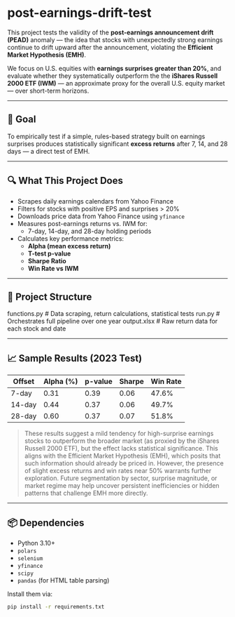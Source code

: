 # post-earnings-drift-test

This project tests the validity of the **post-earnings announcement drift (PEAD)** anomaly — the idea that stocks with unexpectedly strong earnings continue to drift upward after the announcement, violating the **Efficient Market Hypothesis (EMH)**.

We focus on U.S. equities with **earnings surprises greater than 20%**, and evaluate whether they systematically outperform the the **iShares Russell 2000 ETF (IWM)** — an approximate proxy for the overall U.S. equity market — over short-term horizons.

---

## 🧠 Goal

To empirically test if a simple, rules-based strategy built on earnings surprises produces statistically significant **excess returns** after 7, 14, and 28 days — a direct test of EMH.

---

## 🔍 What This Project Does

- Scrapes daily earnings calendars from Yahoo Finance
- Filters for stocks with positive EPS and surprises > 20%
- Downloads price data from Yahoo Finance using `yfinance`
- Measures post-earnings returns vs. IWM for:
  - 7-day, 14-day, and 28-day holding periods
- Calculates key performance metrics:
  - **Alpha (mean excess return)**
  - **T-test p-value**
  - **Sharpe Ratio**
  - **Win Rate vs IWM**

---

## 📁 Project Structure

functions.py # Data scraping, return calculations, statistical tests
run.py # Orchestrates full pipeline over one year
output.xlsx # Raw return data for each stock and date

---

## 📈 Sample Results (2023 Test)

| Offset | Alpha (%) | p-value | Sharpe | Win Rate |
| ------ | --------- | ------- | ------ | -------- |
| 7-day  | 0.31      | 0.39    | 0.06   | 47.6%    |
| 14-day | 0.44      | 0.37    | 0.06   | 49.7%    |
| 28-day | 0.60      | 0.37    | 0.07   | 51.8%    |

> These results suggest a mild tendency for high-surprise earnings stocks to outperform the broader market (as proxied by the iShares Russell 2000 ETF), but the effect lacks statistical significance. This aligns with the Efficient Market Hypothesis (EMH), which posits that such information should already be priced in. However, the presence of slight excess returns and win rates near 50% warrants further exploration. Future segmentation by sector, surprise magnitude, or market regime may help uncover persistent inefficiencies or hidden patterns that challenge EMH more directly.

---

## 📦 Dependencies

- Python 3.10+
- `polars`
- `selenium`
- `yfinance`
- `scipy`
- `pandas` (for HTML table parsing)

Install them via:

```bash
pip install -r requirements.txt
```

